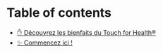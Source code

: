 # Table of contents

* [✋ Découvrez les bienfaits du Touch for Health®](README.md)
* [✨ Commencez ici !](commencez-ici.md)
